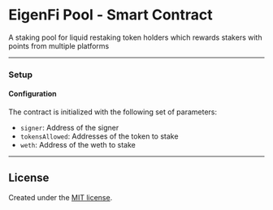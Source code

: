 # EigenFi Pool - Smart Contract

A staking pool for liquid restaking token holders which rewards stakers with points from multiple platforms

---

### Setup

#### Configuration

The contract is initialized with the following set of parameters:

- `signer`: Address of the signer
- `tokensAllowed`: Addresses of the token to stake
- `weth`: Address of the weth to stake

---

## License

Created under the [MIT license](LICENSE).
